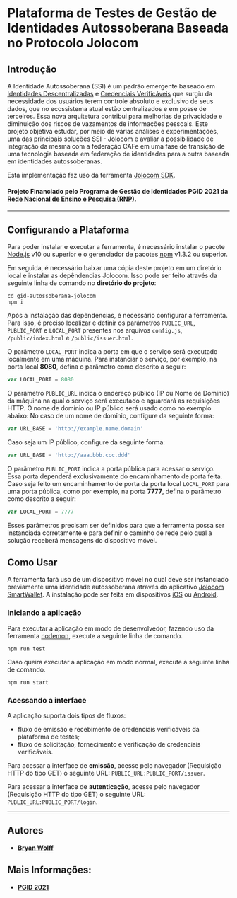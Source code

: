 # Plataforma de Testes de Gestão de Identidades Autossoberana Baseada no Protocolo Jolocom

## Introdução 

A Identidade Autossoberana (SSI) é um padrão emergente baseado em [Identidades Descentralizadas](https://w3c.github.io/did-core/) e [Credenciais Verificáveis](https://w3c.github.io/vc-data-model/) que surgiu da necessidade dos usuários terem controle absoluto e exclusivo de seus dados, que no ecossistema atual estão centralizados e em posse de terceiros. Essa nova arquitetura contribui para melhorias de privacidade e diminuição dos riscos de vazamentos de informações pessoais. Este projeto objetiva estudar, por meio de várias análises e experimentações, uma das principais soluções SSI - [Jolocom](https://jolocom.io/wp-content/uploads/2019/12/Jolocom-Whitepaper-v2.1-A-Decentralized-Open-Source-Solution-for-Digital-Identity-and-Access-Management.pdf) e avaliar a possibilidade de integração da mesma com a federação CAFe em uma fase de transição de uma tecnologia baseada em federação de identidades para a outra baseada em identidades autossoberanas.

Esta implementação faz uso da ferramenta [Jolocom SDK](https://jolocom.github.io/jolocom-sdk/1.0.0/).

#### Projeto Financiado pelo Programa de Gestão de Identidades PGID 2021 da [Rede Nacional de Ensino e Pesquisa (RNP)](https://www.rnp.br).

---

## Configurando a Plataforma

Para poder instalar e executar a ferramenta, é necessário instalar o pacote [Node.js](https://nodejs.org/en/) v10 ou superior e o gerenciador de pacotes [npm](https://docs.npmjs.com/) v1.3.2 ou superior.

Em seguida, é necessário baixar uma cópia deste projeto em um diretório local e instalar as depêndencias Jolocom. Isso pode ser feito através da seguinte linha de comando no **diretório do projeto**:

```console
cd gid-autossoberana-jolocom
npm i
```

Após a instalação das depêndencias, é necessário configurar a ferramenta. Para isso, é preciso localizar e definir os parâmetros ```PUBLIC_URL```, ```PUBLIC_PORT``` e ```LOCAL_PORT``` presentes nos arquivos ```config.js```, ```/public/index.html``` e ```/public/issuer.html```.

O parâmetro ```LOCAL_PORT``` indica a porta em que o serviço será executado localmente em uma máquina. Para instanciar o serviço, por exemplo, na porta local **8080**, defina o parâmetro como descrito a seguir:

```js
var LOCAL_PORT = 8080
```
O parâmetro ```PUBLIC_URL``` indica o endereço público (IP ou Nome de Domínio) da máquina na qual o serviço será executado e aguardará as requisições HTTP. O nome de domínio ou IP público será usado como no exemplo abaixo:
No caso de um nome de domínio, configure da seguinte forma:

```js
var URL_BASE = 'http://example.name.domain'
```
Caso seja um IP público, configure da seguinte forma:
```js
var URL_BASE = 'http://aaa.bbb.ccc.ddd'
```
O parâmetro ```PUBLIC_PORT``` indica a porta pública para acessar o serviço. Essa porta dependerá exclusivamente do encaminhamento de porta feita. Caso seja feito um encaminhamento de porta da porta local ```LOCAL_PORT``` para uma porta pública, como por exemplo, na porta  **7777**, defina o parâmetro como descrito a seguir:

```js
var LOCAL_PORT = 7777
```


Esses parâmetros precisam ser definidos para que a ferramenta possa ser instanciada corretamente e para definir o caminho de rede pelo qual a solução receberá mensagens do dispositivo móvel.

## Como Usar

A ferramenta fará uso de um dispositivo móvel no qual deve ser instanciado previamente uma identidade autossoberana através do aplicativo [Jolocom SmartWallet](https://github.com/jolocom/smartwallet-app). A instalação pode ser feita em dispositivos [iOS](https://apps.apple.com/us/app/jolocom-smartwallet/id1223869062) ou [Android](https://play.google.com/store/apps/details?id=com.jolocomwallet).

### Iniciando a aplicação

Para executar a aplicação em modo de desenvolvedor, fazendo uso da ferramenta [nodemon](https://www.npmjs.com/package/nodemon), execute a seguinte linha de comando.

```console
npm run test
```

Caso queira executar a aplicação em modo normal, execute a seguinte linha de comando.

```console
npm run start
```

### Acessando a interface

A aplicação suporta dois tipos de fluxos: 
- fluxo de emissão e recebimento de credenciais verificáveis da plataforma de testes;
- fluxo de solicitação, fornecimento e verificação de credenciais verificáveis.


Para acessar a interface de **emissão**, acesse pelo navegador (Requisição HTTP do tipo GET) o seguinte URL: ```PUBLIC_URL:PUBLIC_PORT/issuer```. 

Para acessar a interface de **autenticação**, acesse pelo navegador (Requisição HTTP do tipo GET) o seguinte URL: ```PUBLIC_URL:PUBLIC_PORT/login```. 

---
## Autores

* [**Bryan Wolff**](https://github.com/bryan-wolff)

## Mais Informações:
* [**PGID 2021**](https://wiki.rnp.br/display/comitetgi/PGId+2021)
